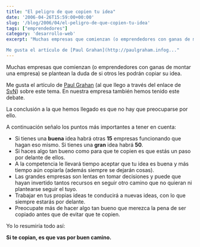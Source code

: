 ```yaml
---
title: "El peligro de que copien tu idea"
date: '2006-04-26T15:59:00+00:00'
slug: '/blog/2006/04/el-peligro-de-que-copien-tu-idea'
tags: ["emprendedores"]
category: 'desarrollo-web'
excerpt: "Muchas empresas que comienzan (o emprendedores con ganas de montar una empresa) se plantean la duda de si otros les podrán copiar su idea.

Me gusta el artículo de [Paul Grahan](http://paulgraham.infog..."
---
```

Muchas empresas que comienzan (o emprendedores con ganas de montar una empresa) se plantean la duda de si otros les podrán copiar su idea.

Me gusta el artículo de [Paul Grahan](http://paulgraham.infogami.com/blog) (al que llego a través del enlace de [SvN](http://37signals.com/svn/archives2/sunspots_kick_in_discovery_edition.php)) sobre este tema. En nuestra empresa también hemos tenido este debate.

La conclusión a la que hemos llegado es que no hay que preocuparse por ello.

A continuación señalo los puntos más importantes a tener en cuenta:

- Si tienes una **buena** idea habrá otras **15** empresas funcionando que hagan eso mismo. Si tienes una **gran** idea habrá **50**.
- Si haces algo tan bueno como para que te copien es que estás un paso por delante de ellos.
- A la competencia le llevará tiempo aceptar que tu idea es buena y más tiempo aún copiarla (además siempre se dejarán cosas).
- Las grandes empresas son lentas en tomar decisiones y puede que hayan invertido tantos recursos en seguir otro camino que no quieran ni plantearse seguir el tuyo.
- Trabajar en tus propias ideas te conducirá a nuevas ideas, con lo que siempre estarás por delante.
- Preocupate más de hacer algo tan bueno que merezca la pena de ser copiado antes que de evitar que te copien.

Yo lo resumiría todo así:

**Si te copian, es que vas por buen camino.**

